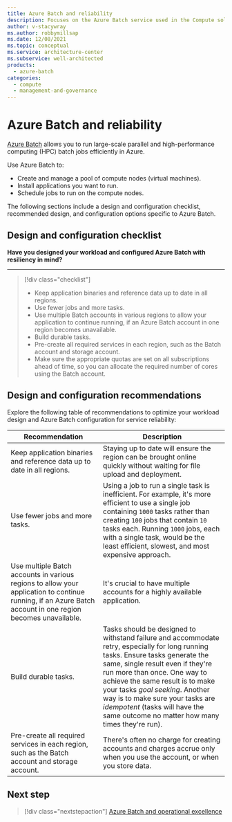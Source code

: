 ```yaml
---
title: Azure Batch and reliability
description: Focuses on the Azure Batch service used in the Compute solution to provide best-practice, configuration recommendations, and design considerations related to Service Reliability.
author: v-stacywray
ms.author: robbymillsap
ms.date: 12/08/2021
ms.topic: conceptual
ms.service: architecture-center
ms.subservice: well-architected
products:
  - azure-batch
categories:
  - compute
  - management-and-governance
---
```


# Azure Batch and reliability

[Azure Batch](/azure/batch/batch-technical-overview) allows you to run large-scale parallel and high-performance computing (HPC) batch jobs efficiently in Azure.

Use Azure Batch to:

- Create and manage a pool of compute nodes (virtual machines).
- Install applications you want to run.
- Schedule jobs to run on the compute nodes.

The following sections include a design and configuration checklist, recommended design, and configuration options specific to Azure Batch.

## Design and configuration checklist

**Have you designed your workload and configured Azure Batch with resiliency in mind?**
***

> [!div class="checklist"]
> - Keep application binaries and reference data up to date in all regions.
> - Use fewer jobs and more tasks.
> - Use multiple Batch accounts in various regions to allow your application to continue running, if an Azure Batch account in one region becomes unavailable.
> - Build durable tasks.
> - Pre-create all required services in each region, such as the Batch account and storage account.
> - Make sure the appropriate quotas are set on all subscriptions ahead of time, so you can allocate the required number of cores using the Batch account.

## Design and configuration recommendations

Explore the following table of recommendations to optimize your workload design and Azure Batch configuration for service reliability:

|Recommendation|Description|
|------------------|------------|
|Keep application binaries and reference data up to date in all regions.|Staying up to date will ensure the region can be brought online quickly without waiting for file upload and deployment.|
|Use fewer jobs and more tasks.|Using a job to run a single task is inefficient. For example, it's more efficient to use a single job containing `1000` tasks rather than creating `100` jobs that contain `10` tasks each. Running `1000` jobs, each with a single task, would be the least efficient, slowest, and most expensive approach.|
|Use multiple Batch accounts in various regions to allow your application to continue running, if an Azure Batch account in one region becomes unavailable.|It's crucial to have multiple accounts for a highly available application.|
|Build durable tasks.|Tasks should be designed to withstand failure and accommodate retry, especially for long running tasks. Ensure tasks generate the same, single result even if they're run more than once. One way to achieve the same result is to make your tasks *goal seeking*. Another way is to make sure your tasks are *idempotent* (tasks will have the same outcome no matter how many times they're run).|
|Pre-create all required services in each region, such as the Batch account and storage account.|There's often no charge for creating accounts and charges accrue only when you use the account, or when you store data.|

## Next step

> [!div class="nextstepaction"]
> [Azure Batch and operational excellence](./operational-excellence.md)
